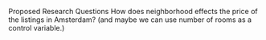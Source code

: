 Proposed Research Questions
How does neighborhood effects the price of the listings in Amsterdam? (and maybe we can use number of rooms as a control variable.)
